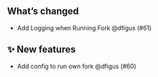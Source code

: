 ## What’s changed

- Add Logging when Running Fork @dfigus (#61)

## ✨ New features

- Add config to run own fork @dfigus (#60)
